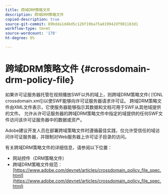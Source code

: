 ```yaml
---
title: 跨域DRM策略文件
description: 跨域DRM策略文件
copied-description: true
source-git-commit: 89bdda1d4bd5c126f19ba75a819942df901183d1
workflow-type: tm+mt
source-wordcount: '178'
ht-degree: 0%

---
```



# 跨域DRM策略文件 {#crossdomain-drm-policy-file}

如果许可证服务器托管在视频播放SWF以外的域上，则跨域DRM策略文件( [!DNL crossdomain.xml])以使SWF能够向许可证服务器请求许可证。 跨域DRM策略文件由XML文件表示，它使服务器能够指示其数据和文档可用于SWF从其他域提供的文件。 允许从许可证服务器的跨域DRM策略文件中指定的域提供的任何SWF文件访问该许可证服务器中的数据或资产。

Adobe建议开发人员在部署跨域策略文件时遵循最佳实践，仅允许受信任的域访问许可证服务器，并限制对Web服务器上许可证子目录的访问。

有关跨域DRM策略文件的详细信息，请参阅以下位置：

* 网站控件（DRM策略文件）
* 跨域DRM策略文件规范： [https://www.adobe.com/devnet/articles/crossdomain_policy_file_spec.html](https://www.adobe.com/devnet/articles/crossdomain_policy_file_spec.html)

